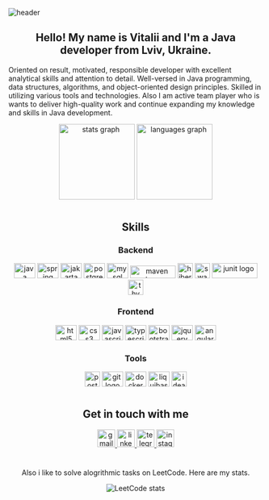 ![header](https://capsule-render.vercel.app/api?type=waving&color=timeGradient&height=300&section=header&text=vitaliistf&fontSize=90&animation=twinkling)

<h2 align="center">Hello! My name is Vitalii and I'm a Java developer from Lviv, Ukraine.</h2>
<p>Oriented on result, motivated, responsible developer with excellent analytical skills and attention to detail. Well-versed in Java programming, data structures, algorithms, and object-oriented design principles. Skilled in utilizing various tools and technologies. Also I am active team player who is wants to deliver high-quality work and continue expanding my knowledge and skills in Java development.</p>

<div align="center">
  <img src="https://github-readme-stats.vercel.app/api?hide_title=false&hide_rank=false&show_icons=true&include_all_commits=true&count_private=true&disable_animations=false&theme=dracula&locale=en&hide_border=false&username=vitaliistf" height="150" alt="stats graph"  />  
  <img src="https://github-readme-stats.vercel.app/api/top-langs?locale=en&hide_title=false&layout=compact&card_width=320&langs_count=10&theme=dracula&hide_border=false&username=vitaliistf" height="150" alt="languages graph"  />
</div>

#

<h2 align="center">Skills</h2>

<div align="center">
<h3>Backend</h3>
  <img src="https://cdn.jsdelivr.net/gh/devicons/devicon/icons/java/java-original-wordmark.svg" height="30" width="42" alt="java logo"  />
  <img src="https://cdn.jsdelivr.net/gh/devicons/devicon/icons/spring/spring-original-wordmark.svg" height="30" width="42" alt="spring logo"  />
  <img src="https://upload.wikimedia.org/wikipedia/commons/thumb/8/81/Jakarta_ee_logo_schooner_color_stacked_default.svg/1200px-Jakarta_ee_logo_schooner_color_stacked_default.svg.png" height="30" width="42" alt="jakarta logo"  />
  <img src="https://cdn.jsdelivr.net/gh/devicons/devicon/icons/postgresql/postgresql-original-wordmark.svg" height="30" width="42" alt="postgresql logo"  />
  <img src="https://cdn.jsdelivr.net/gh/devicons/devicon/icons/mysql/mysql-original-wordmark.svg" height="30" width="42" alt="mysql logo"  />
  <img src="https://upload.wikimedia.org/wikipedia/commons/5/52/Apache_Maven_logo.svg" height="25" width="90" alt="maven logo"  />
  <img src="https://www.vectorlogo.zone/logos/hibernate/hibernate-icon.svg" height="30" width="30" alt="hibernate logo"  />  
  <img src="https://static-00.iconduck.com/assets.00/swagger-icon-1024x1024-09037v1r.png" height="30" width="30" alt="swagger logo"  />  
  <img src="https://upload.wikimedia.org/wikipedia/commons/5/59/JUnit_5_Banner.png" height="30" width="90" alt="junit logo"  /> 
  <img src="https://velog.velcdn.com/images/devharrypmw/post/e8ccc358-bac2-4df8-9c97-18659a2e0a2a/image.png" height="30" width="30" alt="thymeleaf logo"  />

<h3>Frontend</h3>
  <img src="https://cdn.jsdelivr.net/gh/devicons/devicon/icons/html5/html5-original-wordmark.svg" height="30" width="42" alt="html5 logo"  />
  <img src="https://cdn.jsdelivr.net/gh/devicons/devicon/icons/css3/css3-original-wordmark.svg" height="30" width="42" alt="css3 logo"  />
  <img src="https://cdn.jsdelivr.net/gh/devicons/devicon/icons/javascript/javascript-original.svg" height="30" width="42" alt="javascript logo"  />
  <img src="https://cdn.jsdelivr.net/gh/devicons/devicon/icons/typescript/typescript-original.svg" height="30" width="42" alt="typescript logo"  />
  <img src="https://cdn.jsdelivr.net/gh/devicons/devicon/icons/bootstrap/bootstrap-original-wordmark.svg" height="30" width="42" alt="bootstrap logo"  />
  <img src="https://cdn.jsdelivr.net/gh/devicons/devicon/icons/jquery/jquery-original-wordmark.svg" height="30" width="42" alt="jquery logo"  />
  <img src="https://cdn.jsdelivr.net/gh/devicons/devicon/icons/angularjs/angularjs-original.svg" height="30" width="42" alt="angular logo"  />
  
<h3>Tools</h3>
  <img src="https://www.vectorlogo.zone/logos/getpostman/getpostman-icon.svg" height="30" width="30" alt="postman logo" />
  <img src="https://cdn.jsdelivr.net/gh/devicons/devicon/icons/git/git-original-wordmark.svg" height="30" width="42" alt="git logo"  />
  <img src="https://cdn.jsdelivr.net/gh/devicons/devicon/icons/docker/docker-original-wordmark.svg" height="30" width="42" alt="docker logo"  />
  <img src="https://www.liquibase.org/wp-content/uploads/2022/03/Liquibase_logo_vertical_RGB_ORANGE.png" height="30" width="42" alt="liquibase logo"  />
  <img src="https://upload.wikimedia.org/wikipedia/commons/thumb/9/9c/IntelliJ_IDEA_Icon.svg/1200px-IntelliJ_IDEA_Icon.svg.png" height="30" width="30" alt="idea logo"  />
</div>

#

<h2 align="center">Get in touch with me</h2>

<div align="center">
  <a href="https://mail.google.com/mail/u/0/?fs=1&to=deosplayt@gmail.com&tf=cm">
    <img src="https://img.shields.io/static/v1?message=Gmail&logo=gmail&label=deosplayt@gmail.com&color=D14836&logoColor=white&labelColor=&style=for-the-badge" height="35" alt="gmail logo"  />
  </a>

  <a href="https://www.linkedin.com/in/vitalii-stefaniv-60b878251/">
    <img src="https://img.shields.io/static/v1?message=LinkedIn&logo=linkedin&label=&color=0077B5&logoColor=white&labelColor=&style=for-the-badge" height="35" alt="linkedin logo"  />
  </a>

  <a href="https://t.me/vitaliistf">
    <img src="https://img.shields.io/static/v1?message=Telegram&logo=telegram&label=&color=2CA5E0&logoColor=white&labelColor=&style=for-the-badge" height="35" alt="telegram logo"  />
  </a>

  <a href="https://www.instagram.com/vitaliistf/">
    <img src="https://img.shields.io/static/v1?message=Instagram&logo=instagram&label=&color=E4405F&logoColor=white&labelColor=&style=for-the-badge" height="35" alt="instagram logo"  />
  </a>
</div>

#

<div align="center">
  <p>Also i like to solve alogrithmic tasks on LeetCode. Here are my stats.</p>

  ![LeetCode stats](https://leetcode-stats-six.vercel.app/api?username=vitaliistf&theme=dark)
</div>
